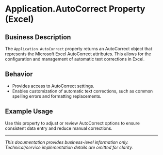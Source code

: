 # Application.AutoCorrect Property (Excel)

## Business Description

The `Application.AutoCorrect` property returns an AutoCorrect object that represents the Microsoft Excel AutoCorrect attributes. This allows for the configuration and management of automatic text corrections in Excel.

## Behavior
- Provides access to AutoCorrect settings.
- Enables customization of automatic text corrections, such as common spelling errors and formatting replacements.

## Example Usage
Use this property to adjust or review AutoCorrect options to ensure consistent data entry and reduce manual corrections.

---
*This documentation provides business-level information only. Technical/service implementation details are omitted for clarity.*
